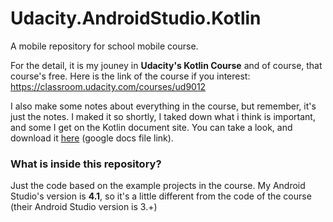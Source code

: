 # Udacity.AndroidStudio.Kotlin
A mobile repository for school mobile course.

For the detail, it is my jouney in **Udacity's Kotlin Course** and of course, that course's free.
Here is the link of the course if you interest: https://classroom.udacity.com/courses/ud9012

I also make some notes about everything in the course, but remember, it's just the notes.
I maked it so shortly, I taked down what i think is important, and some I get on the Kotlin document site.
You can take a look, and download it [here](https://docs.google.com/document/d/19wrbesPPkXLwqrV5gK7uPXbq8HO6lGvJIVJ5IkzfODM/edit?usp=sharing) (google docs file link).


### What is inside this repository?
Just the code based on the example projects in the course.
My Android Studio's version is **4.1**, so it's a little different from the code of the course (their Android Studio version is 3.+) 
